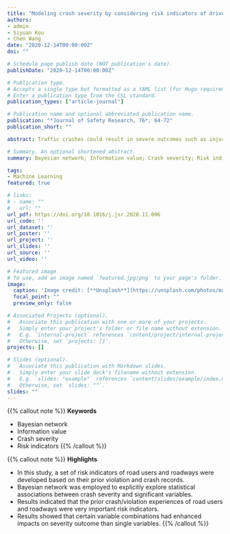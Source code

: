 ```yaml
---
title: "Modeling crash severity by considering risk indicators of driver and roadway: A Bayesian network approach"
authors:
- admin
- Siyuan Kou
- Chen Wang
date: "2020-12-14T00:00:00Z"
doi: ""

# Schedule page publish date (NOT publication's date).
publishDate: "2020-12-14T00:00:00Z"

# Publication type.
# Accepts a single type but formatted as a YAML list (for Hugo requirements).
# Enter a publication type from the CSL standard.
publication_types: ["article-journal"]

# Publication name and optional abbreviated publication name.
publication: "*Journal of Safety Research, 76*, 64-72"
publication_short: ""

abstract: Traffic crashes could result in severe outcomes such as injuries and deaths. Thus, understanding factors associated with crash severity is of practical importance. Few studies have deeply examined how prior violation and crash experience of drivers and roadways are associated with crash severity. In this study, a set of risk indicators of road users and roadways were developed based on their prior violation and crash records (e.g., cumulative crash frequency of a roadway), in order to reflect certain aspect or degree of their driving risk. To explore the impacts of those indicators on crash severity and complex interactions among all contributing factors, a Bayesian network approach was developed, based on citywide crash data collected in Kunshan, China from 2016 to 2018. A variable selection procedure based on Information Value (IV) was developed to identify significant variables, and the Bayesian network was employed to explicitly explore statistical associations between crash severity and significant variables. In terms of balanced accuracy and AUCs, the proposed approach performed reasonably well. Bayesian modeling results indicated that the prior crash/violation experiences of road users and roadways were very important risk indicators. For example, migrant workers tend to have high injury risk due to their dangerous violation behaviors, such as retrograding, red-light running, and right-of-way violation. Furthermore, results showed that certain variable combinations had enhanced impacts on severity outcome than single variables. For example, when a migrant worker and a non-motorized vehicle are involved in a crash happening on a local road with high cumulative violation frequency in the previous year, the probability for drivers suffering serious injury or fatality is much higher than that caused by any single factor. The proposed methodology and modeling results provide insights for developing effective countermeasures to reduce crash severity and improve traffic system safety performance.

# Summary. An optional shortened abstract.
summary: Bayesian network; Information value; Crash severity; Risk indicators

tags:
- Machine Learning
featured: true

# links:
# - name: ""
#   url: ""
url_pdf: https://doi.org/10.1016/j.jsr.2020.11.006
url_code: ''
url_dataset: ''
url_poster: ''
url_project: ''
url_slides: ''
url_source: ''
url_video: ''

# Featured image
# To use, add an image named `featured.jpg/png` to your page's folder. 
image:
  caption: 'Image credit: [**Unsplash**](https://unsplash.com/photos/man-in-white-and-black-stripe-shirt-and-black-pants-standing-beside-black-car-during-daytime-uWOBgtCD_m8)'
  focal_point: ""
  preview_only: false

# Associated Projects (optional).
#   Associate this publication with one or more of your projects.
#   Simply enter your project's folder or file name without extension.
#   E.g. `internal-project` references `content/project/internal-project/index.md`.
#   Otherwise, set `projects: []`.
projects: []

# Slides (optional).
#   Associate this publication with Markdown slides.
#   Simply enter your slide deck's filename without extension.
#   E.g. `slides: "example"` references `content/slides/example/index.md`.
#   Otherwise, set `slides: ""`.
slides: ""
---
```


{{% callout note %}}
**Keywords**
- Bayesian network
- Information value
- Crash severity
- Risk indicators
{{% /callout %}}

{{% callout note %}}
**Highlights**
- In this study, a set of risk indicators of road users and roadways were developed based on their prior violation and crash records.
- Bayesian network was employed to explicitly explore statistical associations between crash severity and significant variables.
- Results indicated that the prior crash/violation experiences of road users and roadways were very important risk indicators.
- Results showed that certain variable combinations had enhanced impacts on severity outcome than single variables.
{{% /callout %}}
